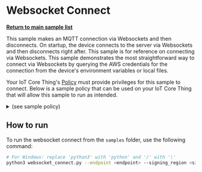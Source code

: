 # Websocket Connect

[**Return to main sample list**](./README.md)

This sample makes an MQTT connection via Websockets and then disconnects. On startup, the device connects to the server via Websockets and then disconnects right after. This sample is for reference on connecting via Websockets. This sample demonstrates the most straightforward way to connect via Websockets by querying the AWS credentials for the connection from the device's environment variables or local files.

Your IoT Core Thing's [Policy](https://docs.aws.amazon.com/iot/latest/developerguide/iot-policies.html) must provide privileges for this sample to connect. Below is a sample policy that can be used on your IoT Core Thing that will allow this sample to run as intended.

<details>
<summary>(see sample policy)</summary>
<pre>
{
  "Version": "2012-10-17",
  "Statement": [
    {
      "Effect": "Allow",
      "Action": [
        "iot:Connect"
      ],
      "Resource": [
        "arn:aws:iot:<b>region</b>:<b>account</b>:client/test-*"
      ]
    }
  ]
}
</pre>

Replace with the following with the data from your AWS account:
* `<region>`: The AWS IoT Core region where you created your AWS IoT Core thing you wish to use with this sample. For example `us-east-1`.
* `<account>`: Your AWS IoT Core account ID. This is the set of numbers in the top right next to your AWS account name when using the AWS IoT Core website.

Note that in a real application, you may want to avoid the use of wildcards in your ClientID or use them selectively. Please follow best practices when working with AWS on production applications using the SDK. Also, for the purposes of this sample, please make sure your policy allows a client ID of `test-*` to connect or use `--client_id <client ID here>` to send the client ID your policy supports.

For this sample, using Websockets will attempt to fetch the AWS credentials to authorize the connection from your environment variables or local files. See the [authorizing direct AWS](https://docs.aws.amazon.com/iot/latest/developerguide/authorizing-direct-aws.html) page for documentation on how to get the AWS credentials, which then you can set to the `AWS_ACCESS_KEY_ID`, `AWS_SECRET_ACCESS`, and `AWS_SESSION_TOKEN` environment variables.

</details>

## How to run

To run the websocket connect from the `samples` folder, use the following command:

``` sh
# For Windows: replace 'python3' with 'python' and '/' with '\'
python3 websocket_connect.py --endpoint <endpoint> --signing_region <signing region>
```
